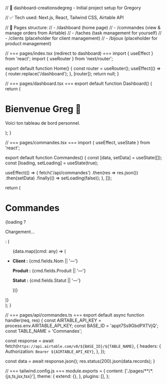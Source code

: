 // 📁 dashboard-creationsdegreg - Initial project setup for Gregory

// ✅ Tech used: Next.js, React, Tailwind CSS, Airtable API

// 📌 Pages structure:
// - /dashboard (home page)
// - /commandes (view & manage orders from Airtable)
// - /taches (task management for yourself)
// - /clients (placeholder for client management)
// - /bijoux (placeholder for product management)

// === pages/index.tsx (redirect to dashboard) ===
import { useEffect } from 'react';
import { useRouter } from 'next/router';

export default function Home() {
  const router = useRouter();
  useEffect(() => {
    router.replace('/dashboard');
  }, [router]);
  return null;
}

// === pages/dashboard.tsx ===
export default function Dashboard() {
  return (
    <div className="p-6 text-center">
      <h1 className="text-3xl font-bold">Bienvenue Greg 👋</h1>
      <p className="mt-4 text-gray-600">Voici ton tableau de bord personnel.</p>
    </div>
  );
}

// === pages/commandes.tsx ===
import { useEffect, useState } from 'react';

export default function Commandes() {
  const [data, setData] = useState([]);
  const [loading, setLoading] = useState(true);

  useEffect(() => {
    fetch('/api/commandes')
      .then(res => res.json())
      .then(setData)
      .finally(() => setLoading(false));
  }, []);

  return (
    <div className="p-6">
      <h1 className="text-2xl font-bold mb-4">Commandes</h1>
      {loading ? <p>Chargement...</p> : (
        <ul className="space-y-4">
          {data.map((cmd: any) => (
            <li key={cmd.id} className="border rounded-lg p-4">
              <p><strong>Client :</strong> {cmd.fields.Nom || '—'}</p>
              <p><strong>Produit :</strong> {cmd.fields.Produit || '—'}</p>
              <p><strong>Statut :</strong> {cmd.fields.Statut || '—'}</p>
            </li>
          ))}
        </ul>
      )}
    </div>
  );
}

// === pages/api/commandes.ts ===
export default async function handler(req, res) {
  const AIRTABLE_API_KEY = process.env.AIRTABLE_API_KEY;
  const BASE_ID = 'appt7Ss9GbdPXTVjQ';
  const TABLE_NAME = 'Commandes';

  const response = await fetch(`https://api.airtable.com/v0/${BASE_ID}/${TABLE_NAME}`, {
    headers: {
      Authorization: `Bearer ${AIRTABLE_API_KEY}`,
    },
  });

  const data = await response.json();
  res.status(200).json(data.records);
}

// === tailwind.config.js ===
module.exports = {
  content: ['./pages/**/*.{js,ts,jsx,tsx}'],
  theme: {
    extend: {},
  },
  plugins: [],
};
